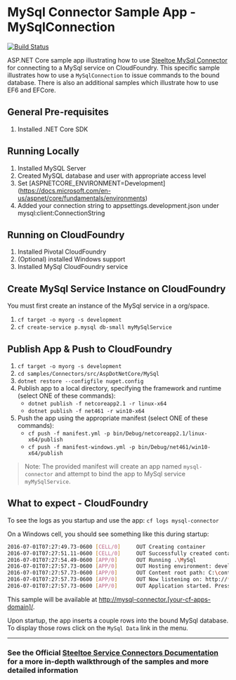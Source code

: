 ﻿# MySql Connector Sample App - MySqlConnection

[![Build Status](https://dev.azure.com/SteeltoeOSS/Steeltoe/_apis/build/status/Samples/SteeltoeOSS.Samples%20%5BConnectors_MySql%5D?branchName=2.x)](https://dev.azure.com/SteeltoeOSS/Steeltoe/_build/latest?definitionId=17&branchName=2.x)

ASP.NET Core sample app illustrating how to use [Steeltoe MySql Connector](https://github.com/SteeltoeOSS/Connectors/tree/master/src/Steeltoe.CloudFoundry.Connector.MySql) for connecting to a MySql service on CloudFoundry. This specific sample illustrates how to use a `MySqlConnection` to issue commands to the bound database. There is also an additional samples which illustrate how to use EF6 and EFCore.

## General Pre-requisites

1. Installed .NET Core SDK

## Running Locally

1. Installed MySQL Server
1. Created MySQL database and user with appropriate access level
1. Set [ASPNETCORE_ENVIRONMENT=Development] (<https://docs.microsoft.com/en-us/aspnet/core/fundamentals/environments>)
1. Added your connection string to appsettings.development.json under mysql:client:ConnectionString

## Running on CloudFoundry

1. Installed Pivotal CloudFoundry
1. (Optional) installed Windows support
1. Installed MySql CloudFoundry service

## Create MySql Service Instance on CloudFoundry

You must first create an instance of the MySql service in a org/space.

1. `cf target -o myorg -s development`
1. `cf create-service p.mysql db-small myMySqlService`

## Publish App & Push to CloudFoundry

1. `cf target -o myorg -s development`
1. `cd samples/Connectors/src/AspDotNetCore/MySql`
1. `dotnet restore --configfile nuget.config`
1. Publish app to a local directory, specifying the framework and runtime (select ONE of these commands):
   * `dotnet publish -f netcoreapp2.1 -r linux-x64`
   * `dotnet publish -f net461 -r win10-x64`
1. Push the app using the appropriate manifest (select ONE of these commands):
   * `cf push -f manifest.yml -p bin/Debug/netcoreapp2.1/linux-x64/publish`
   * `cf push -f manifest-windows.yml -p bin/Debug/net461/win10-x64/publish`

> Note: The provided manifest will create an app named `mysql-connector` and attempt to bind the app to MySql service `myMySqlService`.

## What to expect - CloudFoundry

To see the logs as you startup and use the app: `cf logs mysql-connector`

On a Windows cell, you should see something like this during startup:

```bash
2016-07-01T07:27:49.73-0600 [CELL/0]     OUT Creating container
2016-07-01T07:27:51.11-0600 [CELL/0]     OUT Successfully created container
2016-07-01T07:27:54.49-0600 [APP/0]      OUT Running .\MySql
2016-07-01T07:27:57.73-0600 [APP/0]      OUT Hosting environment: development
2016-07-01T07:27:57.73-0600 [APP/0]      OUT Content root path: C:\containerizer\3737940917E4D13A25\user\app
2016-07-01T07:27:57.73-0600 [APP/0]      OUT Now listening on: http://*:57540
2016-07-01T07:27:57.73-0600 [APP/0]      OUT Application started. Press Ctrl+C to shut down.
```

This sample will be available at <http://mysql-connector.[your-cf-apps-domain]/>.

Upon startup, the app inserts a couple rows into the bound MySql database. To display those rows click on the `MySql Data` link in the menu.

---

### See the Official [Steeltoe Service Connectors Documentation](https://steeltoe.io/docs/steeltoe-service-connectors) for a more in-depth walkthrough of the samples and more detailed information
